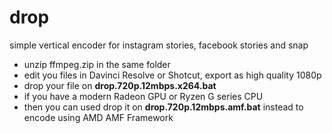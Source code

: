 # drop
simple vertical encoder for instagram stories, facebook stories and snap

* unzip ffmpeg.zip in the same folder
* edit you files in Davinci Resolve or Shotcut, export as high quality 1080p
* drop your file on **drop.720p.12mbps.x264.bat**
* if you have a modern Radeon GPU or Ryzen G series CPU
* then you can used drop it on **drop.720p.12mbps.amf.bat** instead to encode using AMD AMF Framework
